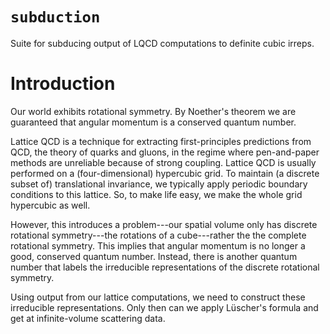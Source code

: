 # `subduction`

Suite for subducing output of LQCD computations to definite cubic irreps.

# Introduction

Our world exhibits rotational symmetry.  By Noether's theorem we are guaranteed that angular momentum is a conserved quantum number.

Lattice QCD is a technique for extracting first-principles predictions from QCD, the theory of quarks and gluons, in the regime where pen-and-paper methods are unreliable because of strong coupling.  Lattice QCD is usually performed on a (four-dimensional) hypercubic grid.  To maintain (a discrete subset of) translational invariance, we typically apply periodic boundary conditions to this lattice.  So, to make life easy, we make the whole grid hypercubic as well.

However, this introduces a problem---our spatial volume only has discrete rotational symmetry---the rotations of a cube---rather the the complete rotational symmetry.  This implies that angular momentum is no longer a good, conserved quantum number.  Instead, there is another quantum number that labels the irreducible representations of the discrete rotational symmetry.

Using output from our lattice computations, we need to construct these irreducible representations.  Only then can we apply Lüscher's formula and get at infinite-volume scattering data.